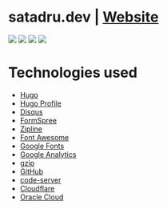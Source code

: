 # satadru.dev | [Website](https://satadru.dev)

![](https://github.com/satadru97/satadru.dev/actions/workflows/deploy.yaml/badge.svg)
![](https://up.satadru.dev/api/badge/1/status?upColor=%2332C955&style=flat-square) 
![](https://up.satadru.dev/api/badge/1/uptime?color=%2332C955&style=flat-square)
![](https://up.satadru.dev/api/badge/1/cert-exp?upColor=%2332C955&style=flat-square)

# Technologies used
- [Hugo](https://gohugo.io/)
- [Hugo Profile](https://github.com/gurusabarish/hugo-profile)
- [Disqus](https://disqus.com/)
- [FormSpree](https://formspree.io/)
- [Zipline](https://github.com/diced/zipline)
- [Font Awesome](https://fontawesome.com/)
- [Google Fonts](https://fonts.google.com/)
- [Google Analytics](https://marketingplatform.google.com/about/analytics)
- [gzip](https://www.gzip.org/)
- [GitHub](https://github.com/)
- [code-server](https://github.com/coder/code-server)
- [Cloudflare](https://www.cloudflare.com/)
- [Oracle Cloud](https://www.oracle.com/in/cloud/)